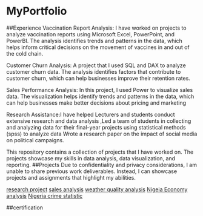 # MyPortfolio


 ##Experience
Vaccination Report Analysis: I have worked on projects to analyze vaccination reports using Microsoft Excel, PowerPoint, and PowerBI. The analysis identifies trends and patterns in the data, which helps inform critical decisions on the movement of vaccines in and out of the cold chain.

Customer Churn Analysis: A project that  I used SQL and DAX to analyze customer churn data. The analysis identifies factors that contribute to customer churn, which can help businesses improve their retention rates.

Sales Performance Analysis: In this project, I used Power to visualize sales data. The visualization helps identify trends and patterns in the data, which can help businesses make better decisions about pricing and marketing

 Research Assistance:I have helped Lecturers and students conduct extensive research and data analysis ,Led a team of students in collecting and analyzing data for their final-year projects using statistical methods (spss) to analyze data 
Wrote a research paper on the impact of social media on political campaigns.

This repository contains a collection of projects that I have worked on. The projects showcase my skills in data analysis, data visualization, and reporting.
##Projects 
Due to confidentiality and privacy considerations, I am unable to share previous work deliverables. Instead, I can showcase projects and assignments that highlight my abilities.

[research project](https://github.com/bellaTHEanalyst/school-project-chapter-4-analysis-of-data-and-chapter-5-)
[sales analysis](https://github.com/bellaTHEanalyst/TMNT-sales-analysis.EXCEL-project)
[weather quality analysis](https://github.com/bellaTHEanalyst/powerbi-report-weather-quality-analysis-)
[Nigeia Economy analysis](https://github.com/bellaTHEanalyst/Nigeria-Economy-Analysis-2001-2020-PowerBi-report-)
[Nigeria crime statistic](https://github.com/bellaTHEanalyst/Power-Bi-report-of-Nigerian-crime-statistics-2017)

##certification 
